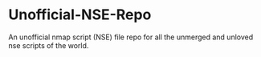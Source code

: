 # Unofficial-NSE-Repo
An unofficial nmap script (NSE) file repo for all the unmerged and unloved nse scripts of the world.
